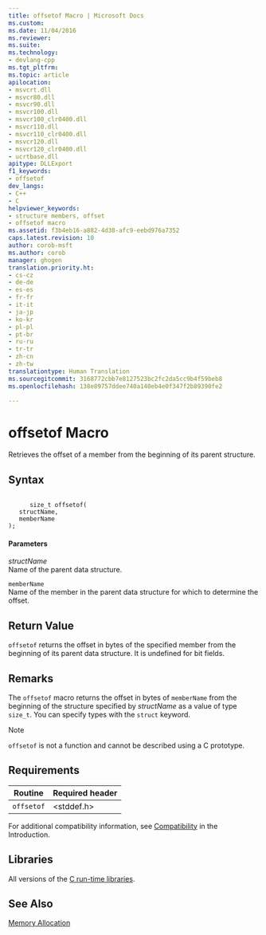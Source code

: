```yaml
---
title: offsetof Macro | Microsoft Docs
ms.custom: 
ms.date: 11/04/2016
ms.reviewer: 
ms.suite: 
ms.technology:
- devlang-cpp
ms.tgt_pltfrm: 
ms.topic: article
apilocation:
- msvcrt.dll
- msvcr80.dll
- msvcr90.dll
- msvcr100.dll
- msvcr100_clr0400.dll
- msvcr110.dll
- msvcr110_clr0400.dll
- msvcr120.dll
- msvcr120_clr0400.dll
- ucrtbase.dll
apitype: DLLExport
f1_keywords:
- offsetof
dev_langs:
- C++
- C
helpviewer_keywords:
- structure members, offset
- offsetof macro
ms.assetid: f3b4eb16-a882-4d38-afc9-eebd976a7352
caps.latest.revision: 10
author: corob-msft
ms.author: corob
manager: ghogen
translation.priority.ht:
- cs-cz
- de-de
- es-es
- fr-fr
- it-it
- ja-jp
- ko-kr
- pl-pl
- pt-br
- ru-ru
- tr-tr
- zh-cn
- zh-tw
translationtype: Human Translation
ms.sourcegitcommit: 3168772cbb7e8127523bc2fc2da5cc9b4f59beb8
ms.openlocfilehash: 138e89757ddee740a140eb4e0f347f2b89390fe2

---
```

# offsetof Macro
Retrieves the offset of a member from the beginning of its parent structure.  
  
## Syntax  
  
```  
  
      size_t offsetof(  
   structName,  
   memberName   
);  
```  
  
#### Parameters  
 *structName*  
 Name of the parent data structure.  
  
 `memberName`  
 Name of the member in the parent data structure for which to determine the offset.  
  
## Return Value  
 `offsetof` returns the offset in bytes of the specified member from the beginning of its parent data structure. It is undefined for bit fields.  
  
## Remarks  
 The `offsetof` macro returns the offset in bytes of `memberName` from the beginning of the structure specified by *structName* as a value of type `size_t`. You can specify types with the `struct` keyword.  
  
> [!NOTE]
>  `offsetof` is not a function and cannot be described using a C prototype.  
  
## Requirements  
  
|Routine|Required header|  
|-------------|---------------------|  
|`offsetof`|\<stddef.h>|  
  
 For additional compatibility information, see [Compatibility](../../c-runtime-library/compatibility.md) in the Introduction.  
  
## Libraries  
 All versions of the [C run-time libraries](../../c-runtime-library/crt-library-features.md).  
  
## See Also  
 [Memory Allocation](../../c-runtime-library/memory-allocation.md)


<!--HONumber=Jan17_HO1-->


